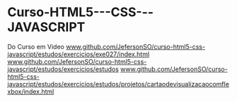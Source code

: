 # Curso-HTML5---CSS---JAVASCRIPT
Do Curso em Video 
www.github.com/JefersonSO/curso-html5-css-javascript/estudos/exercicios/exe027/index.html
www.github.com/JefersonSO/curso-html5-css-javascript/estudos/exercicios/estudos
www.github.com/JefersonSO/curso-html5-css-javascript/estudos/exercicios/estudos/projetos/cartaodevisualizacaocomflexbox/index.html
